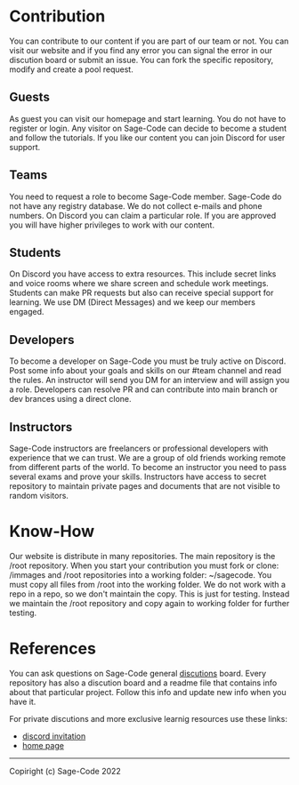 # Contribution

You can contribute to our content if you are part of our team or not. You can visit our website and if you find any error you can signal the error in our discution board or submit an issue. You can fork the specific repository, modify and create a pool request.

## Guests

As guest you can visit our homepage and start learning. You do not have to register or login. Any visitor on Sage-Code can decide to become a student and follow the tutorials. If you like our content you can join Discord for user support. 

## Teams

You need to request a role to become Sage-Code member. Sage-Code do not have any registry database. We do not collect e-mails and phone numbers. On Discord you can claim a particular role. If you are approved you will have higher privileges to work with our content.

## Students

On Discord you have access to extra resources. This include secret links and voice rooms where we share screen and schedule work meetings. Students can make PR requests but also can receive special support for learning. We use DM (Direct Messages) and we keep our members engaged.

## Developers
To become a developer on Sage-Code you must be truly active on Discord. Post some info about your goals and skills on our #team channel and read the rules. An instructor will send you DM for an interview and will assign you a role. Developers can resolve PR and can contribute into main branch or dev brances using a direct clone.

## Instructors
Sage-Code instructors are freelancers or professional developers with experience that we can trust. We are a group of old friends working remote from different parts of the world. To become an instructor you need to pass several exams and prove your skills. Instructors have access to secret repository to maintain private pages and documents that are not visible to random visitors.

# Know-How

Our website is distribute in many repositories. The main repository is the /root repository. When you start your contribution you must fork or clone: /immages and /root repositories into a working folder: ~/sagecode. You must copy all files from /root into the working folder. We do not work with a repo in a repo, so we don't maintain the copy. This is just for testing. Instead we maintain the /root repository and copy again to working folder for further testing. 


# References

You can ask questions on Sage-Code general [discutions](https://github.com/orgs/sage-code/discussions) board. Every repository has also a discution board and a readme file that contains info about that particular project. Follow this info and update new info when you have it.

For private discutions and more exclusive learnig resources use these links:

* [discord invitation](https://discord.gg/fAEHfw8T)
* [home page](https://sagecode.net)

----
Copiright (c) Sage-Code 2022


